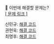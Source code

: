 👻 이번에 해결할 문제는? <br>
[[ 문제 링크 ]](https://school.programmers.co.kr/learn/courses/30/lessons/161990)

신민규: [해결 코드]() <br>
권현욱: [해결 코드]() <br>
최명후: [해결 코드]()

